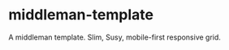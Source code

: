 middleman-template
==================

A middleman template. Slim, Susy, mobile-first responsive grid.
